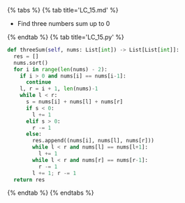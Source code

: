 {% tabs %}
{% tab title='LC_15.md' %}

* Find three numbers sum up to 0

{% endtab %}
{% tab title='LC_15.py' %}

```py
def threeSum(self, nums: List[int]) -> List[List[int]]:
  res = []
  nums.sort()
  for i in range(len(nums) - 2):
    if i > 0 and nums[i] == nums[i-1]:
      continue
    l, r = i + 1, len(nums)-1
    while l < r:
      s = nums[i] + nums[l] + nums[r]
      if s < 0:
        l += 1
      elif s > 0:
        r -= 1
      else:
        res.append((nums[i], nums[l], nums[r]))
        while l < r and nums[l] == nums[l+1]:
          l += 1
        while l < r and nums[r] == nums[r-1]:
          r -= 1
        l += 1; r -= 1
  return res
```

{% endtab %}
{% endtabs %}